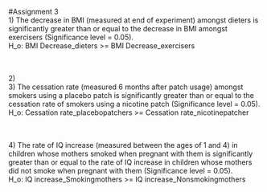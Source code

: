 #Assignment 3
<br>1) The decrease in BMI (measured at end of experiment) amongst dieters is significantly greater than or equal to the decrease in BMI
amongst exercisers (Significance level = 0.05).<br>
H_o: BMI Decrease_dieters >= BMI Decrease_exercisers<br><br>

<br>2)
<br>3) The cessation rate (measured 6 months after patch usage) amongst smokers using a placebo patch is significantly greater than or equal to the cessation rate of smokers using a nicotine patch (Significance level = 0.05).<br>
H_o: Cessation rate_placebopatchers >= Cessation rate_nicotinepatcher<br><br>

<br>4) The rate of IQ increase (measured between the ages of 1 and 4) in children whose mothers smoked when pregnant with them is
significantly greater than or equal to the rate of IQ increase in children whose mothers did not smoke when pregnant with them
(Significance level = 0.05).<br>
H_o: IQ increase_Smokingmothers >= IQ increase_Nonsmokingmothers
